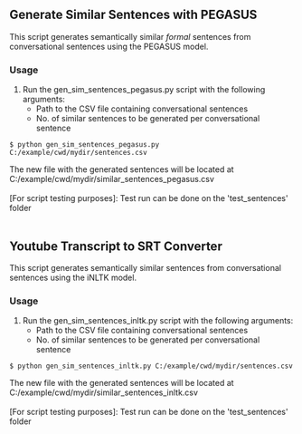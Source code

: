 ## Generate Similar Sentences with PEGASUS
This script generates semantically similar *formal* sentences from conversational sentences using the PEGASUS model. 
<br/>
### Usage
1. Run the gen_sim_sentences_pegasus.py script with the following arguments:
   - Path to the CSV file containing conversational sentences
   - No. of similar sentences to be generated per conversational sentence
```
$ python gen_sim_sentences_pegasus.py C:/example/cwd/mydir/sentences.csv
```
The new file with the generated sentences will be located at C:/example/cwd/mydir/similar_sentences_pegasus.csv   
<br/>
[For script testing purposes]:
Test run can be done on the 'test_sentences' folder
<br/>
<br/>
## Youtube Transcript to SRT Converter
This script generates semantically similar sentences from conversational sentences using the iNLTK model. 
<br/>
### Usage
1. Run the gen_sim_sentences_inltk.py script with the following arguments:
   - Path to the CSV file containing conversational sentences
   - No. of similar sentences to be generated per conversational sentence
```
$ python gen_sim_sentences_inltk.py C:/example/cwd/mydir/sentences.csv
```
The new file with the generated sentences will be located at C:/example/cwd/mydir/similar_sentences_inltk.csv  
<br/>
[For script testing purposes]:
Test run can be done on the 'test_sentences' folder
